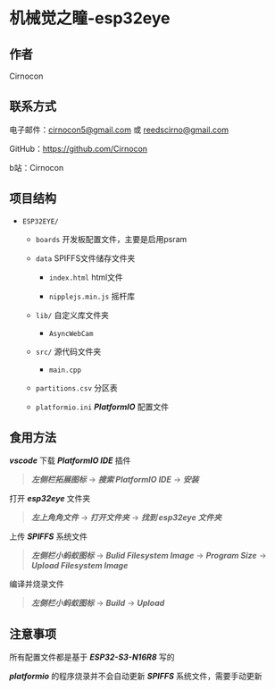 # 机械觉之瞳-esp32eye
## 作者
Cirnocon

## 联系方式
电子邮件：cirnocon5@gmail.com 或 reedscirno@gmail.com

GitHub：https://github.com/Cirnocon

b站：Cirnocon

## 项目结构
- `ESP32EYE/`
    - `boards` 开发板配置文件，主要是启用psram

    - `data` SPIFFS文件储存文件夹
        - `index.html` html文件

        - `nipplejs.min.js` 摇杆库

    - `lib/` 自定义库文件夹
        - `AsyncWebCam` 

    - `src/` 源代码文件夹
        - `main.cpp` 
        
    - `partitions.csv` 分区表
    
    - `platformio.ini` ***PlatformIO*** 配置文件


## 食用方法
***vscode*** 下载 ***PlatformIO IDE*** 插件

> ***左侧栏拓展图标*** -> ***搜索 PlatformIO IDE*** -> ***安装***

打开 ***esp32eye*** 文件夹

> ***左上角角文件*** -> ***打开文件夹*** -> ***找到 esp32eye 文件夹***

上传 ***SPIFFS*** 系统文件

> ***左侧栏小蚂蚁图标*** -> ***Bulid Filesystem Image*** -> ***Program Size*** -> ***Upload Filesystem Image***

编译并烧录文件

> ***左侧栏小蚂蚁图标*** -> ***Build*** -> ***Upload*** 


## 注意事项
所有配置文件都是基于 ***ESP32-S3-N16R8*** 写的

***platformio*** 的程序烧录并不会自动更新 ***SPIFFS*** 系统文件，需要手动更新


